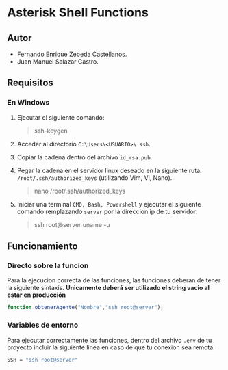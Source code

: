 # **Asterisk Shell Functions**

## **Autor**

* Fernando Enrique Zepeda Castellanos.
* Juan Manuel Salazar Castro.

## **Requisitos**

### En Windows

1. Ejecutar el siguiente comando:

    >ssh-keygen

2. Acceder al directorio `C:\Users\<USUARIO>\.ssh`.

3. Copiar la cadena dentro del archivo `id_rsa.pub`.

4. Pegar la cadena en el servidor linux deseado en la siguiente ruta: `/root/.ssh/authorized_keys`  (utilizando Vim, Vi, Nano).

    >nano /root/.ssh/authorized_keys

5. Iniciar una terminal `CMD, Bash, Powershell` y ejecutar el siguiente comando remplazando `server` por la direccion ip de tu servidor:

    >ssh root@server uname -u

## **Funcionamiento**

### **Directo sobre la funcion**

Para la ejecucion correcta de las funciones, las funciones deberan de tener la siguiente sintaxis.
**Unicamente deberá ser utilizado el string vacio al estar en producción**

~~~js
function obtenerAgente("Nombre","ssh root@server");
~~~

### **Variables de entorno**

Para ejecutar correctamente las funciones, dentro del archivo `.env` de tu proyecto incluir la siguiente linea en caso de que tu conexion sea remota.

~~~sh
SSH = "ssh root@server"
~~~
